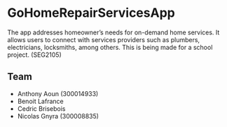 # GoHomeRepairServicesApp
The app addresses homeowner’s needs for on-demand home services. It allows users to connect with services providers such as plumbers, electricians, locksmiths, among others. This is being made for a school project. (SEG2105)

## Team
* Anthony Aoun (300014933)
* Benoit Lafrance
* Cedric Brisebois
* Nicolas Gnyra (300008835)
